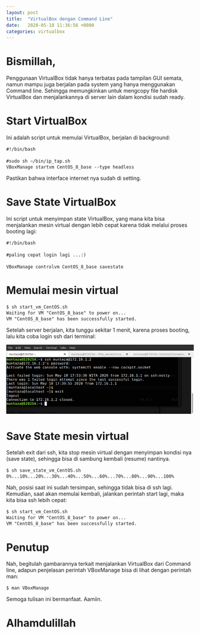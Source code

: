 ```yaml
---
layout: post
title:  "VirtualBox dengan Command Line"
date:   2020-05-10 11:36:56 +0800
categories: virtualbox
---
```


# Bismillah,

Penggunaan VirtualBox tidak hanya terbatas pada tampilan GUI semata, namun mampu juga
berjalan pada system yang hanya menggunakan Command line. Sehingga memungkinkan untuk
mengcopy file hardisk VirtualBox dan menjalankannya di server lain dalam kondisi sudah ready.

# Start VirtualBox

Ini adalah script untuk memulai VirtualBox, berjalan di background:

```text
#!/bin/bash

#sudo sh ~/bin/ip_tap.sh
VBoxManage startvm CentOS_8_base --type headless
```

Pastikan bahwa interface internet nya sudah di setting.

# Save State VirtualBox

Ini script untuk menyimpan state VirtualBox, yang mana kita bisa menjalankan mesin virtual dengan lebih cepat karena tidak melalui proses booting lagi:

```text
#!/bin/bash

#paling cepat login lagi ...:)

VBoxManage controlvm CentOS_8_base savestate
```

# Memulai mesin virtual

```text
$ sh start_vm_CentOS.sh
Waiting for VM "CentOS_8_base" to power on...
VM "CentOS_8_base" has been successfully started.
```

Setelah server berjalan, kita tunggu sekitar 1 menit, karena proses booting, lalu kita coba login ssh dari terminal:

![virtualbox_cli0](/assets/virtualbox_cli/virtualbox_cli0.png)

# Save State mesin virtual

Setelah exit dari ssh, kita stop mesin virtual dengan menyimpan kondisi nya (save state), sehingga bisa di sambung kembali (resume) nantinya.

```text
$ sh save_state_vm_CentOS.sh
0%...10%...20%...30%...40%...50%...60%...70%...80%...90%...100%
```

Nah, posisi saat ini sudah tersimpan, sehingga tidak bisa di ssh lagi. Kemudian, saat akan memulai kembali, jalankan perintah start lagi, maka kita bisa ssh lebih cepat:

```text
$ sh start_vm_CentOS.sh
Waiting for VM "CentOS_8_base" to power on...
VM "CentOS_8_base" has been successfully started.
```

# Penutup

Nah, begitulah gambarannya terkait menjalankan VirtualBox dari Command line, adapun penjelasan perintah VBoxManage bisa di lihat dengan perintah man:

```text
$ man VBoxManage
```

Semoga tulisan ini bermanfaat. Aamiin.

# Alhamdulillah
